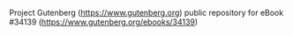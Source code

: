 Project Gutenberg (https://www.gutenberg.org) public repository for eBook #34139 (https://www.gutenberg.org/ebooks/34139)
